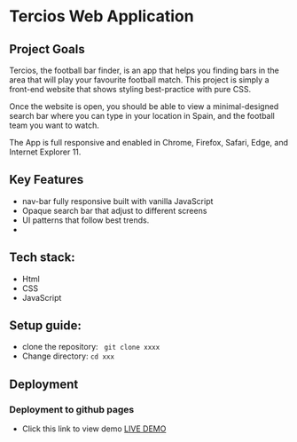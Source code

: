 # Tercios Web Application

## Project Goals 
Tercios, the football bar finder, is an app that helps you finding bars in the area that will play your favourite football match. This project is simply a front-end website that shows styling best-practice with pure CSS. 
 
Once the website is open, you should be able to view a minimal-designed search bar where you can type in your location in Spain, and the football team you want to watch.

The App is full responsive and enabled in Chrome, Firefox, Safari, Edge, and Internet Explorer 11.

## Key Features
- nav-bar fully responsive built with vanilla JavaScript
- Opaque search bar that adjust to different screens
- UI patterns that follow best trends.
- 
## Tech stack:
- Html
- CSS
- JavaScript

## Setup guide:
- clone the repository:  ``` git clone xxxx```
- Change directory: ```cd xxx```

## Deployment
### Deployment to github pages
 - Click this link to view demo <a href="https://iamnachoj.github.io/Tercios-Web-Application/">LIVE DEMO</a>
